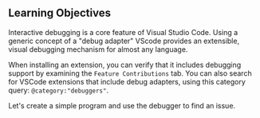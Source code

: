 ## Learning Objectives

Interactive debugging is a core feature of Visual Studio Code.
Using a generic concept of a "debug adapter" VScode provides an extensible, visual debugging mechanism for almost any language.

When installing an extension, you can verify that it includes debugging support by examining the `Feature Contributions` tab.
You can also search for VSCode extensions that include debug adapters, using this category query: `@category:"debuggers"`.

Let's create a simple program and use the debugger to find an issue.
